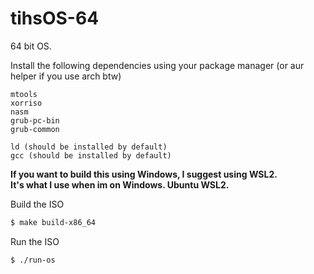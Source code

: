 # tihsOS-64

64 bit OS.

Install the following dependencies using your package manager (or aur helper if you use arch btw)
```
mtools
xorriso
nasm
grub-pc-bin
grub-common

ld (should be installed by default)
gcc (should be installed by default)
```

**If you want to build this using Windows, I suggest using WSL2. \
It's what I use when im on Windows. Ubuntu WSL2.**

Build the ISO
```sh
$ make build-x86_64
```

Run the ISO
```sh
$ ./run-os
```


